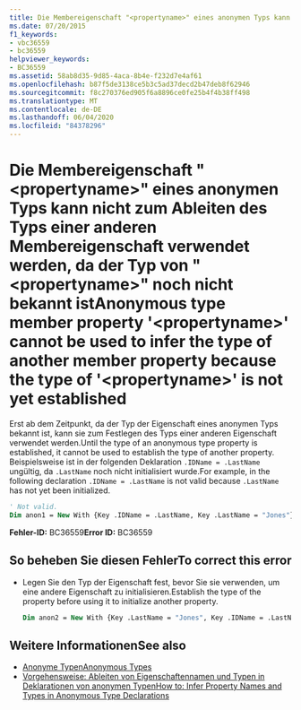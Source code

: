 ```yaml
---
title: Die Membereigenschaft "<propertyname>" eines anonymen Typs kann nicht zum Ableiten des Typs einer anderen Membereigenschaft verwendet werden, da der Typ von "<propertyname>" noch nicht bekannt ist
ms.date: 07/20/2015
f1_keywords:
- vbc36559
- bc36559
helpviewer_keywords:
- BC36559
ms.assetid: 58ab8d35-9d85-4aca-8b4e-f232d7e4af61
ms.openlocfilehash: b87f5de3138ce5b3c5ad37decd2b47deb8f62946
ms.sourcegitcommit: f8c270376ed905f6a8896ce0fe25b4f4b38ff498
ms.translationtype: MT
ms.contentlocale: de-DE
ms.lasthandoff: 06/04/2020
ms.locfileid: "84378296"
---
```

# <a name="anonymous-type-member-property-propertyname-cannot-be-used-to-infer-the-type-of-another-member-property-because-the-type-of-propertyname-is-not-yet-established"></a><span data-ttu-id="639df-102">Die Membereigenschaft "\<propertyname>" eines anonymen Typs kann nicht zum Ableiten des Typs einer anderen Membereigenschaft verwendet werden, da der Typ von "\<propertyname>" noch nicht bekannt ist</span><span class="sxs-lookup"><span data-stu-id="639df-102">Anonymous type member property '\<propertyname>' cannot be used to infer the type of another member property because the type of '\<propertyname>' is not yet established</span></span>

<span data-ttu-id="639df-103">Erst ab dem Zeitpunkt, da der Typ der Eigenschaft eines anonymen Typs bekannt ist, kann sie zum Festlegen des Typs einer anderen Eigenschaft verwendet werden.</span><span class="sxs-lookup"><span data-stu-id="639df-103">Until the type of an anonymous type property is established, it cannot be used to establish the type of another property.</span></span> <span data-ttu-id="639df-104">Beispielsweise ist in der folgenden Deklaration `.IDName = .LastName` ungültig, da `.LastName` noch nicht initialisiert wurde.</span><span class="sxs-lookup"><span data-stu-id="639df-104">For example, in the following declaration `.IDName = .LastName` is not valid because `.LastName` has not yet been initialized.</span></span>

```vb
' Not valid.
Dim anon1 = New With {Key .IDName = .LastName, Key .LastName = "Jones"}
```

<span data-ttu-id="639df-105">**Fehler-ID:** BC36559</span><span class="sxs-lookup"><span data-stu-id="639df-105">**Error ID:** BC36559</span></span>

## <a name="to-correct-this-error"></a><span data-ttu-id="639df-106">So beheben Sie diesen Fehler</span><span class="sxs-lookup"><span data-stu-id="639df-106">To correct this error</span></span>

- <span data-ttu-id="639df-107">Legen Sie den Typ der Eigenschaft fest, bevor Sie sie verwenden, um eine andere Eigenschaft zu initialisieren.</span><span class="sxs-lookup"><span data-stu-id="639df-107">Establish the type of the property before using it to initialize another property.</span></span>

  ```vb
  Dim anon2 = New With {Key .LastName = "Jones", Key .IDName = .LastName}
  ```

## <a name="see-also"></a><span data-ttu-id="639df-108">Weitere Informationen</span><span class="sxs-lookup"><span data-stu-id="639df-108">See also</span></span>

- [<span data-ttu-id="639df-109">Anonyme Typen</span><span class="sxs-lookup"><span data-stu-id="639df-109">Anonymous Types</span></span>](../programming-guide/language-features/objects-and-classes/anonymous-types.md)
- [<span data-ttu-id="639df-110">Vorgehensweise: Ableiten von Eigenschaftennamen und Typen in Deklarationen von anonymen Typen</span><span class="sxs-lookup"><span data-stu-id="639df-110">How to: Infer Property Names and Types in Anonymous Type Declarations</span></span>](../programming-guide/language-features/objects-and-classes/how-to-infer-property-names-and-types-in-anonymous-type-declarations.md)
